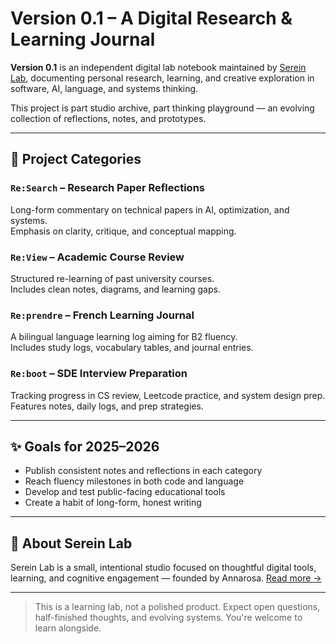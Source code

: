 # Version 0.1 – A Digital Research & Learning Journal

**Version 0.1** is an independent digital lab notebook maintained by [Serein Lab](https://sereinlab.xyz), documenting personal research, learning, and creative exploration in software, AI, language, and systems thinking.

This project is part studio archive, part thinking playground — an evolving collection of reflections, notes, and prototypes.

---

## 🌱 Project Categories

### `Re:Search` – Research Paper Reflections  
Long-form commentary on technical papers in AI, optimization, and systems.  
Emphasis on clarity, critique, and conceptual mapping.

### `Re:View` – Academic Course Review  
Structured re-learning of past university courses.  
Includes clean notes, diagrams, and learning gaps.

### `Re:prendre` – French Learning Journal  
A bilingual language learning log aiming for B2 fluency.  
Includes study logs, vocabulary tables, and journal entries.

### `Re:boot` – SDE Interview Preparation  
Tracking progress in CS review, Leetcode practice, and system design prep.  
Features notes, daily logs, and prep strategies.

---

## ✨ Goals for 2025–2026

- Publish consistent notes and reflections in each category
- Reach fluency milestones in both code and language
- Develop and test public-facing educational tools
- Create a habit of long-form, honest writing

---

## 🧭 About Serein Lab

Serein Lab is a small, intentional studio focused on thoughtful digital tools, learning, and cognitive engagement — founded by Annarosa. [Read more →](https://sereinlab.xyz/about)

---

> This is a learning lab, not a polished product. Expect open questions, half-finished thoughts, and evolving systems. You're welcome to learn alongside.
